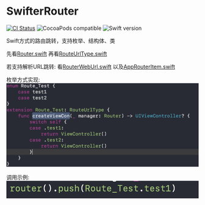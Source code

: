 # SwifterRouter

[![CI Status](https://travis-ci.org/Z-JaDe/SwifterRouter.svg?branch=master)](https://travis-ci.com/Z-JaDe/SwifterRouter)
![CocoaPods compatible](https://img.shields.io/badge/CocoaPods-compatible-4BC51D.svg?style=flat)
![Swift version](https://img.shields.io/badge/swift-5.0-orange.svg)

Swift方式的路由跳转，支持枚举、结构体、类

先看[Router.swift](/Sources/Router.swift)
再看[RouteUrlType.swift](/Sources/RouteUrlType.swift)

若支持解析URL跳转:
看[RouterWebUrl.swift](/Sources/Web/RouterWebUrl.swift)
以及[AppRouterItem.swift](/Sources/Web/RouterWebUrl.swift)


枚举方式实现:
![枚举方式实现](/资源/枚举方式实现.png "实现示例")

调用示例:
![调用示例](/资源/调用.png "调用示例")
